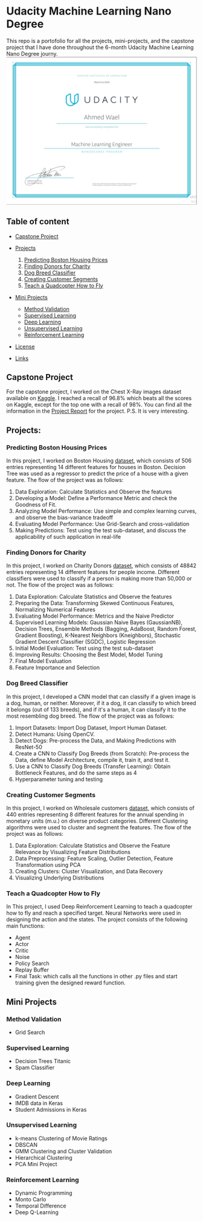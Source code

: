 # Udacity Machine Learning Nano Degree

This repo is a portofolio for all the projects, mini-projects, and the capstone project that I have done throughout the 6-month Udacity Machine Learning Nano Degree journy.
![](https://github.com/ahmedwael19/Udacity-Machine-Learning-Nano-Degree/blob/master/Certificate%20of%20Completion.JPG)

## Table of content
- [Capstone Project](#Capstone-Project)
- [Projects](#Projects)
  1. [Predicting Boston Housing Prices](#Predicting-Boston-Housing-Prices)
  2. [Finding Donors for Charity](#Finding-Donors-for-Charity)
  3. [Dog Breed Classifier](#Dog-Breed-Classifier)
  4. [Creating Customer Segments](#Creating-Customer-Segments)
  5. [Teach a Quadcopter How to Fly](#Teach-a-Quadcopter-How-to-Fly)
- [Mini Projects](#Mini-Projects)
    - [Method Validation](#Method-Validation)
    - [Supervised Learning](#Supervised-Learning)
    - [Deep Learning](#Deep-Learning)
    - [Unsupervised Learning](#Unsupervised-Learning)
    - [Reinforcement Learning](#Reinforcement-Learning)

- [License](#license)
- [Links](#links)

  
## Capstone Project
 For the capstone project, I worked on the Chest X-Ray images dataset available on [Kaggle](https://www.kaggle.com/paultimothymooney/chest-xray-pneumonia). I reached a recall of 96.8% which beats all the scores on Kaggle, except for the top one with a recall of 98%.
You can find all the information in the [Project Report](https://github.com/ahmedwael19/Udacity-Machine-Learning-Nano-Degree/blob/master/Capstone%20Project/MLND%20cap%20project.pdf) for the project.
 P.S. It is very interesting. 
## Projects:

### Predicting Boston Housing Prices
  In this project, I worked on Boston Housing [dataset](https://archive.ics.uci.edu/ml/machine-learning-databases/housing/), which consists of 506 entries representing 14 different features for houses in Boston. Decision Tree was used as a regressor to predict the price of a house with a given feature. The flow of the project was as follows:
  1. Data Exploration: Calculate Statistics and Observe the features
  2. Developing a Model: Define a Performance Metric and check the Goodness of Fit. 
  3. Analyzing Model Performance: Use simple and complex learning curves, and observe the bias-variance tradeoff
  4. Evaluating Model Performance:  Use Grid-Search and cross-validation
  5. Making Predictions: Test using the test sub-dataset, and discuss the applicability of such application in real-life
  
### Finding Donors for Charity
  In this project, I worked on Charity Donors  [dataset](https://archive.ics.uci.edu/ml/datasets/Census+Income), which consists of 48842 entries representing 14 different features for people income. Different classifiers were used to classify if a person is making more than 50,000 or not. The flow of the project was as follows:
  1. Data Exploration: Calculate Statistics and Observe the features
  2. Preparing the Data: Transforming Skewed Continuous Features, Normalizing Numerical Features
  3. Evaluating Model Performance: Metrics and the Naive Predictor
  4. Supervised Learning Models:  Gaussian Naive Bayes (GaussianNB), Decision Trees, Ensemble Methods (Bagging, AdaBoost, Random Forest, Gradient Boosting), K-Nearest Neighbors (Kneighbors), Stochastic Gradient Descent Classifier (SGDC), Logistic Regression
  5. Initial Model Evaluation: Test using the test sub-dataset
  6. Improving Results: Choosing the Best Model, Model Tuning
  7. Final Model Evaluation
  8. Feature Importance and Selection

### Dog Breed Classifier
  In this project, I developed a CNN model that can classify if a given image is a dog, human, or neither. Moreover, if it a dog, it can classify to which breed it belongs (out of 133 breeds), and if it's a human, it can classify it to the most resembling dog breed. The flow of the project was as follows:
  1. Import Datasets: Import Dog Dataset, Import Human Dataset.
  2. Detect Humans: Using OpenCV. 
  3. Detect Dogs: Pre-process the Data, and Making Predictions with ResNet-50
  4. Create a CNN to Classify Dog Breeds (from Scratch): Pre-process the Data, define Model Architecture, compile it, train it, and test it.
  5. Use a CNN to Classify Dog Breeds (Transfer Learning): Obtain Bottleneck Features, and do the same steps as 4
  6. Hyperparameter tuning and testing
  
### Creating Customer Segments
  In this project, I worked on Wholesale customers [dataset](https://archive.ics.uci.edu/ml/datasets/Wholesale+customers), which consists of 440 entries representing 8 different features for the annual spending in monetary units (m.u.) on diverse product categories. Different Clustering algorithms were used to cluster and segment the features. The flow of the project was as follows:
  1. Data Exploration: Calculate Statistics and Observe the Feature Relevance by Visualizing Feature Distributions
  2. Data Preprocessing: Feature Scaling, Outlier Detection, Feature Transformation using PCA
  3. Creating Clusters: Cluster Visualization, and Data Recovery
  4. Visualizing Underlying Distributions
  
### Teach a Quadcopter How to Fly
  In This project, I used Deep Reinforcement Learning to teach a quadcopter how to fly and reach a specified target. Neural Networks were used in designing the action and the states. The project consists of the following main functions:
  * Agent
  * Actor
  * Critic
  * Noise
  * Policy Search
  * Replay Buffer
  * Final Task: which calls all the functions in other .py files and start training given the designed reward function.

 ## Mini Projects
  
 ### Method Validation
   * Grid Search

 ### Supervised Learning
 * Decision Trees Titanic
 * Spam Classifier
 ### Deep Learning
 * Gradient Descent
 * IMDB data in Keras 
 * Student Admissions in Keras 
 ### Unsupervised Learning
 * k-means Clustering of Movie Ratings 
 * DBSCAN
 * GMM Clustering and Cluster Validation 
 * Hierarchical Clustering 
 * PCA Mini Project 
### Reinforcement Learning
* Dynamic Programming
* Monto Carlo
* Temporal Difference
* Deep Q-Learning
